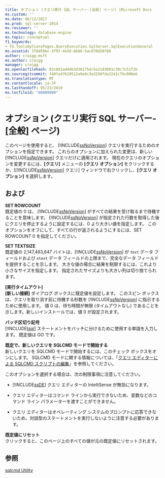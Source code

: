 ```yaml
---
title: オプション (クエリ実行 SQL サーバー-[全般] ページ) |Microsoft Docs
ms.custom: ''
ms.date: 06/13/2017
ms.prod: sql-server-2014
ms.reviewer: ''
ms.technology: database-engine
ms.topic: conceptual
f1_keywords:
- VS.ToolsOptionsPages.QueryExecution.SqlServer.SqlExecutionGeneral
ms.assetid: 3f8d59bc-3f97-4e5d-8b86-5ac670d20780
author: craigg-msft
ms.author: craigg
manager: craigg
ms.openlocfilehash: 83c0d1ad4d63d361754c5e2183081c30c7c51f2b
ms.sourcegitcommit: f40fa47619512a9a9c3e3258fda3242c76c008e6
ms.translationtype: MT
ms.contentlocale: ja-JP
ms.lasthandoff: 05/23/2019
ms.locfileid: "66089990"
---
```

# <a name="options-query-execution-sql-server-general-page"></a>オプション (クエリ実行 SQL サーバー-[全般] ページ)
  このページを使用すると、 [!INCLUDE[ssNoVersion](../includes/ssnoversion-md.md)] クエリを実行するためのオプションを指定できます。 これらのオプションに加えられた変更は、新しい [!INCLUDE[ssNoVersion](../includes/ssnoversion-md.md)] クエリだけに適用されます。 現在のクエリのオプションを変更するには、**[クエリ]** メニューの **[クエリ オプション]** をクリックするか、[[!INCLUDE[ssNoVersion](../includes/ssnoversion-md.md)] クエリ] ウィンドウで右クリックし、**[クエリ オプション]** を選択します。  
  
## <a name="options"></a>および  
 **SET ROWCOUNT**  
 既定値の 0 は、 [!INCLUDE[ssNoVersion](../includes/ssnoversion-md.md)] がすべての結果を受け取るまで待機することを意味します。 [!INCLUDE[ssNoVersion](../includes/ssnoversion-md.md)] が指定された行数を取得した後にクエリを停止するように設定するには、0 より大きい値を指定します。 このオプションをオフにして、すべての行が返されるようにするには、SET ROWCOUNT 0 を指定してください。  
  
 **SET TEXTSIZE**  
 既定値の 2,147,483,647 バイトは、[!INCLUDE[ssNoVersion](../includes/ssnoversion-md.md)] が `text` データ フィールドおよび `ntext` データ フィールドの上限まで、完全なデータ フィールドを提供することを示します。 大きな値の場合に結果を制限するには、これより小さなサイズを指定します。 指定されたサイズよりも大きい列は切り捨てられます。  
  
 **[実行タイムアウト]**  
 **[新しい接続]** ダイアログ ボックスに既定値を設定します。 このスピン ボックスは、クエリを取り消す前に待機する秒数を [!INCLUDE[ssNoVersion](../includes/ssnoversion-md.md)] に指示するために使用します。 値 0 は、待ち時間が無限 (タイムアウトなし) であることを示します。新しいインストールでは、値 0 が設定されます。  
  
 **バッチ区切り記号**  
 [!INCLUDE[tsql](../includes/tsql-md.md)] ステートメントをバッチに分けるために使用する単語を入力します。 既定値は GO です。  
  
 **既定で、新しいクエリを SQLCMD モードで開始する**  
 新しいクエリを SQLCMD モードで開始するには、このチェック ボックスをオンにします。 SQLCMD モードに関する情報については、「[クエリ エディターによる SQLCMD スクリプトの編集](../relational-databases/scripting/edit-sqlcmd-scripts-with-query-editor.md)」を参照してください。  
  
 このオプションを選択する場合は、次の制限事項に注意してください。  
  
-   [!INCLUDE[ssDE](../includes/ssde-md.md)] クエリ エディターの IntelliSense が無効になります。  
  
-   クエリ エディターはコマンド ラインから実行できないため、変数などのコマンド ライン パラメーターを渡すことができません。  
  
-   クエリ エディターはオペレーティング システムのプロンプトに応答できないため、対話型のステートメントを実行しないように注意する必要があります。  
  
 **既定値にリセット**  
 クリックすると、このページ上のすべての値が元の既定値にリセットされます。  
  
## <a name="see-also"></a>参照  
 [sqlcmd Utility](../tools/sqlcmd-utility.md)  
  
  
